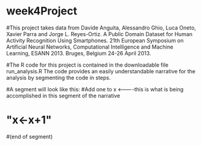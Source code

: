 # week4Project
#This project takes data from Davide Anguita, Alessandro Ghio, Luca Oneto, Xavier Parra and Jorge L. Reyes-Ortiz. A Public Domain Dataset for Human Activity Recognition Using Smartphones. 21th European Symposium on Artificial Neural Networks, Computational Intelligence and Machine Learning, ESANN 2013. Bruges, Belgium 24-26 April 2013. 

#The R code for this project is contained in the downloadable file run_analysis.R The code provides an easily understandable narrative for the analysis by segmenting the code in steps.

#A segment will look like this:
 #Add one to x     <----this is what is being accomplished in this segment of the narrative
 # "x<-x+1"
 #(end of segment)

